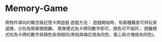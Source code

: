 # Memory-Game
用物件導向的概念做記憶卡牌遊戲
遊戲方法：
遊戲開始時，有兩種難度可供玩家選擇，分別為簡單跟困難。
簡單模式為卡牌同數字即可，顏色可不相同；
困難模式則為卡牌的數字與顏色皆須相同(黑桃與梅花視為同色，愛心與方塊視為同色)。
